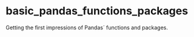 # basic_pandas_functions_packages
Getting the first impressions of  Pandas´ functions and packages.
